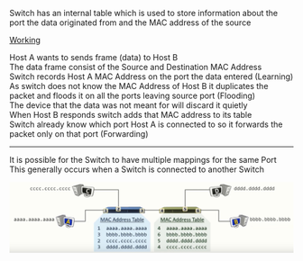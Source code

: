 Switch has an internal table which is used to store information about the port the data originated from and the MAC address of the source

<u>Working</u>
  
Host A wants to sends frame (data) to Host B  
The data frame consist of the Source and Destination MAC Address  
Switch records Host A MAC Address on the port the data entered (Learning)  
As switch does not know the MAC Address of Host B it duplicates the packet and floods it on all the ports leaving source port (Flooding)  
The device that the data was not meant for will discard it quietly  
When Host B responds switch adds that MAC address to its table  
Switch already know which port Host A is connected to so it forwards the packet only on that port (Forwarding)

---

It is possible for the Switch to have multiple mappings for the same Port  
This generally occurs when a Switch is connected to another Switch

![Switch MAC Address Mapping](../../images/switch_mac_mapping.png)
